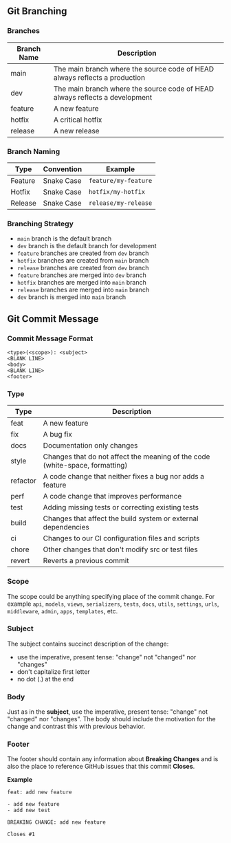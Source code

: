 ## Git Branching

### Branches

| Branch Name | Description                                                                 |
| ----------- | --------------------------------------------------------------------------- |
| main        | The main branch where the source code of HEAD always reflects a production  |
| dev         | The main branch where the source code of HEAD always reflects a development |
| feature     | A new feature                                                               |
| hotfix      | A critical hotfix                                                           |
| release     | A new release                                                               |

### Branch Naming

| Type    | Convention | Example              |
| ------- | ---------- | -------------------- |
| Feature | Snake Case | `feature/my-feature` |
| Hotfix  | Snake Case | `hotfix/my-hotfix`   |
| Release | Snake Case | `release/my-release` |

### Branching Strategy

- `main` branch is the default branch
- `dev` branch is the default branch for development
- `feature` branches are created from `dev` branch
- `hotfix` branches are created from `main` branch
- `release` branches are created from `dev` branch
- `feature` branches are merged into `dev` branch
- `hotfix` branches are merged into `main` branch
- `release` branches are merged into `main` branch
- `dev` branch is merged into `main` branch

## Git Commit Message

### Commit Message Format

```
<type>(<scope>): <subject>
<BLANK LINE>
<body>
<BLANK LINE>
<footer>
```

### Type

| Type     | Description                                                                  |
| -------- | ---------------------------------------------------------------------------- |
| feat     | A new feature                                                                |
| fix      | A bug fix                                                                    |
| docs     | Documentation only changes                                                   |
| style    | Changes that do not affect the meaning of the code (white-space, formatting) |
| refactor | A code change that neither fixes a bug nor adds a feature                    |
| perf     | A code change that improves performance                                      |
| test     | Adding missing tests or correcting existing tests                            |
| build    | Changes that affect the build system or external dependencies                |
| ci       | Changes to our CI configuration files and scripts                            |
| chore    | Other changes that don't modify src or test files                            |
| revert   | Reverts a previous commit                                                    |

### Scope

The scope could be anything specifying place of the commit change. For example `api`, `models`, `views`, `serializers`, `tests`, `docs`, `utils`, `settings`, `urls`, `middleware`, `admin`, `apps`, `templates`, etc.

### Subject

The subject contains succinct description of the change:

- use the imperative, present tense: "change" not "changed" nor "changes"
- don't capitalize first letter
- no dot (.) at the end

### Body

Just as in the **subject**, use the imperative, present tense: "change" not "changed" nor "changes". The body should include the motivation for the change and contrast this with previous behavior.

### Footer

The footer should contain any information about **Breaking Changes** and is also the place to reference GitHub issues that this commit **Closes**.

**Example**

```
feat: add new feature

- add new feature
- add new test

BREAKING CHANGE: add new feature

Closes #1
```

